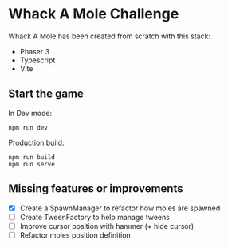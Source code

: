 # Whack A Mole Challenge

Whack A Mole has been created from scratch with this stack:

- Phaser 3
- Typescript
- Vite

## Start the game

In Dev mode:

```
npm run dev
```

Production build:

```
npm run build
npm run serve
```

## Missing features or improvements

- [x] Create a SpawnManager to refactor how moles are spawned
- [ ] Create TweenFactory to help manage tweens
- [ ] Improve cursor position with hammer (+ hide cursor)
- [ ] Refactor moles position definition
